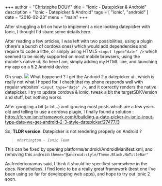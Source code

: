 +++
author = "Christophe DOUY"
title = "Ionic - Datepicker & Android"
description = "Ionic - Datepicker & Android"
tags = [
    "ionic",
    "android"
]
date = "2016-02-23"
menu = "main"
+++

After struggling a bit on how to implement a nice looking datepicker with Ionic, I thought I'd share some details here. 

After reading a few articles, I was left with two possibilities, using a plugin (there's a bunch of cordova ones) which would add dependencies and require to code a little, or simply using HTML5 `<input type="date" />` which seemed to be nicely supported on most mobile browsers, using the mobile's native ui. So here I am, simply adding my HTML line, and launching my app on a 5.2 Android device.

Oh snap. 
<img src="https://i.stack.imgur.com/nGbEi.png"> 
What happened ? I get the Android 2.x datepicker ui , which is really not what I hoped for. I check that my phone responds well with regular websites' `<input type="date" />`, and it correctly renders the native datepicker. I try to update cordova & ionic, tweak a bit the targetSDKVersion and stuff, but nothing works. 

After googling a bit (a lot...) and ignoring most posts which are a few years old and telling to use a cordova plugin, I finally found a solution : 
https://forum.ionicframework.com/t/building-a-date-picker-in-ionic-input-type-data-we-get-android-2-3-style-datepicker/27477/3

So, **TLDR version**:
Datepicker is not rendering properly on Android ?
>*`mhartington - Ionic Team`*
>
This can be fixed by opening platforms/android/AndroidManifest.xml, and removing this
`android:theme="@android:style/Theme.Black.NoTitleBar"`

As fredericoramos said, I think it should be specified somewhere in the docs. Nonetheless, I find Ionic to be a really great framework (best one I've been using so far for developping web apps), and hope to try out Ionic 2 soon. 